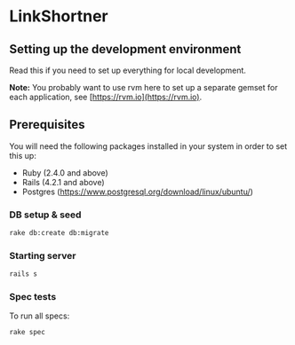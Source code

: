 # LinkShortner

## Setting up the development environment

Read this if you need to set up everything for local development.

**Note:** You probably want to use rvm here to set up a separate gemset for each application, see [https://rvm.io](https://rvm.io).

## Prerequisites

You will need the following packages installed in your system in order to set this up:
- Ruby (2.4.0 and above)
- Rails (4.2.1 and above)
- Postgres (https://www.postgresql.org/download/linux/ubuntu/)

### DB setup & seed


```bash
rake db:create db:migrate 
```

### Starting server


```bash
rails s 
```

### Spec tests

To run all specs:

```bash
rake spec
```

